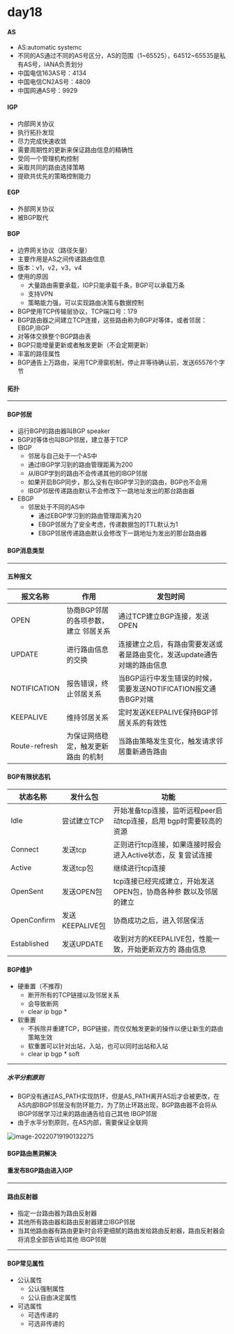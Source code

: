 # day18

#### AS

* AS:automatic systemc
* 不同的AS通过不同的AS号区分，AS的范围（1~65525），64512~65535是私有AS号，IANA负责划分
* 中国电信163AS号：4134
* 中国电信CN2AS号：4809
* 中国网通AS号：9929

#### IGP

* 内部网关协议
* 执行拓扑发现
* 尽力完成快速收敛
* 需要周期性的更新来保证路由信息的精确性
* 受同一个管理机构控制
* 采取共同的路由选择策略
* 提欧共优先的策略控制能力

#### EGP

* 外部网关协议
* 被BGP取代

#### BGP

* 边界网关协议（路径矢量）
* 主要作用是AS之间传递路由信息
* 版本：v1，v2，v3，v4
* 使用的原因
  * 大量路由需要承载，IGP只能承载千条，BGP可以承载万条
  * 支持VPN
  * 策略能力强，可以实现路由决策与数据控制
* BGP使用TCP传输层协议，TCP端口号：179
* BGP路由器之间建立TCP连接，这些路由称为BGP对等体，或者邻居：EBGP,IBGP
* 对等体交换整个BGP路由表
* BGP只能增量更新或者触发更新（不会定期更新）
* 丰富的路径属性
* BGP通告上万路由，采用TCP滑窗机制，停止并等待确认前，发送65576个字节

#### 拓扑



***

#### BGP邻居

* 运行BGP的路由器叫BGP speaker
* BGP对等体也叫BGP邻居，建立基于TCP
* IBGP
  * 邻居与自己处于一个AS中
  * 通过IBGP学习到的路由管理距离为200
  * 从IBGP学到的路由不会传递其他的IBGP邻居
  * 如果开启BGP同步，那么没有在IBGP学习到的路由，BGP也不会用
  * IBGP邻居传递路由默认不会修改下一跳地址发出的那台路由器
* EBGP
  * 邻居处于不同的AS中
    * 通过EBGP学习到的路由管理距离为20
    * EBGP邻居为了安全考虑，传递数据包的TTL默认为1
    * EBGP邻居传递路由默认会修改下一跳地址为发出的那台路由器

#### BGP消息类型







***

#### 五种报文

| 报文名称      | 作用                                 | 发包时间                                                     |
| ------------- | ------------------------------------ | ------------------------------------------------------------ |
| OPEN          | 协商BGP邻居的各项参数，建⽴ 邻居关系 | 通过TCP建⽴BGP连接，发送 OPEN                                |
| UPDATE        | 进⾏路由信息的交换                   | 连接建⽴之后，有路由需要发送或 者是路由变化，发送update通告 对端的路由信息 |
| NOTIFICATION  | 报告错误，终⽌邻居关系               | 当BGP运⾏中发⽣错误的时候， 需要发送NOTIFICATION报⽂通 告BGP对端 |
| KEEPALIVE     | 维持邻居关系                         | 定时发送KEEPALIVE保持BGP邻 居关系的有效性                    |
| Route-refresh | 为保证⽹络稳定，触发更新路由 的机制  | 当路由策略发⽣变化，触发请求邻 居重新通告路由                |

#### BGP有限状态机

| 状态名称    | 发什么包        | 功能                                                         |
| ----------- | --------------- | ------------------------------------------------------------ |
| Idle        | 尝试建⽴TCP     | 开始准备tcp连接，监听远程peer启动tcp连接，启⽤ bgp时需要较⾼的资源 |
| Connect     | 发送tcp         | 正则进⾏tcp连接，如果连接时报会进⼊Active状态，反 复尝试连接 |
| Active      | 发送tcp包       | 继续进⾏tcp连接                                              |
| OpenSent    | 发送OPEN包      | tcp连接已经完成建⽴，开始发送OPEN包，协商各种参 数以及邻居的建⽴ |
| OpenConfirm | 发送KEEPALIVE包 | 协商成功之后，进⼊邻居保活                                   |
| Established | 发送UPDATE      | 收到对⽅的KEEPALIVE包，性能⼀致，开始更新双⽅的 路由信息     |

#### BGP维护

* 硬重置（不推荐)
  * 断开所有的TCP链接以及邻居关系
  * 会导致断网
  * clear ip bgp *
* 软重置
  * 不拆除并重建TCP，BGP链接，而仅仅触发更新的操作以便让新生的路由策略生效
  * 软重置可以针对出站，入站，也可以同时出站和入站
  * clear ip bgp * soft

***

##### 水平分割原则

* BGP没有通过AS_PATH实现防环，但是AS_PATH离开AS后才会被更改，在AS内部IBGP邻居没有防环能力，为了防⽌环路出现，BGP路由器不会将从IBGP邻居学习过来的路由通告给⾃⼰其他 IBGP邻居
* 由于水平分割原则，在AS内部，需要保证全联网

![image-20220719190132275](C:\Users\xz\AppData\Roaming\Typora\typora-user-images\image-20220719190132275.png)

#### BGP路由黑洞解决

#### 重发布BGP路由进入IGP





***

#### 路由反射器

* 指定⼀台路由器为路由反射器
* 其他所有路由器和路由反射器建⽴IBGP邻居
* 当其他路由器有路由更新时会将更细腻的路由发给路由反射器，路由反射器会将消息全部告诉给其他 IBGP邻居





***

#### BGP常见属性

* 公认属性
  * 公认强制属性
  * 公认自由决定属性
* 可选属性
  * 可选传递的
  * 可选非传递的
